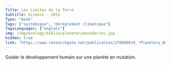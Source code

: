 ```yaml
---
Title: Les Limites de la Terre
Subtitle: Science - 2015
Type: "book"
Tags: ["systémique", "déréglement climatique"]
TagsLanguages: ["anglais"]
img: /img/ecology/biblio/planetaryboundaries.jpg
hidden: true
link: "https://www.researchgate.net/publication/270898819_'Planetary_Boundaries_Guiding_Human_Development_on_a_Changing_Planet'#read"
---
```


Guider le développement humain sur une planète en mutation.